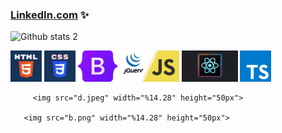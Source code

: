 ### [LinkedIn.com](https://www.linkedin.com/in/zeynep-bacaksiz-463a7b228/)  ✨


![Github stats 2](https://github-readme-stats.vercel.app/api?username=zeynepbacaksiiz&show_icons=true&theme=radical)


<div class="container-fluid">
  <div class="row">
    <img src="k.webp" width="%14.28" height="50px">
      <img src="g.png" width="%14.28" height="50px">
         <img src="c.png" width="%14.28" height="50px">
       <img src="a.webp" width="%14.28" height="50px">
         <img src="e.svg" width="%14.28" height="50px">
           <img src="f.svg" width="%14.28" height="50px">
 
         <img src="d.jpeg" width="%14.28" height="50px">
 
       <img src="b.png" width="%14.28" height="50px">
  </div>
</div>
<!--
**zeynepbacaksiiz/zeynepbacaksiiz** is a ✨ _special_ ✨ repository because its `README.md` (this file) appears on your GitHub profile.

Here are some ideas to get you started:

- 🔭 I’m currently working on ...
- 🌱 I’m currently learning ...
- 👯 I’m looking to collaborate on ...
- 🤔 I’m looking for help with ...
- 💬 Ask me about ...
- 📫 How to reach me: ...
- 😄 Pronouns: ...
- ⚡ Fun fact: ...
-->
